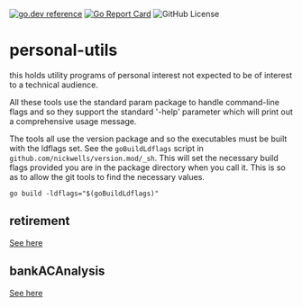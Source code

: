 <!-- Code generated by mkbadge; DO NOT EDIT. START -->
[![go.dev reference](https://img.shields.io/badge/go.dev-reference-green?logo=go)](https://pkg.go.dev/mod/github.com/nickwells/personal-utils)
[![Go Report Card](https://goreportcard.com/badge/github.com/nickwells/personal-utils)](https://goreportcard.com/report/github.com/nickwells/personal-utils)
![GitHub License](https://img.shields.io/github/license/nickwells/personal-utils)
<!-- Code generated by mkbadge; DO NOT EDIT. END -->
# personal-utils
this holds utility programs of personal interest not expected to be of
interest to a technical audience.

All these tools use the standard param package to handle command-line flags
and so they support the standard '-help' parameter which will print out a
comprehensive usage message.

The tools all use the version package and so the executables must be built
with the ldflags set. See the `goBuildLdflags` script
in `github.com/nickwells/version.mod/_sh`. This will set the necessary
build flags provided you are in the package directory when you call it. This
is so as to allow the git tools to find the necessary values.

```
go build -ldflags="$(goBuildLdflags)"
```


## retirement

[See here](retirement/_retirement.DOC.md)

## bankACAnalysis

[See here](bankACAnalysis/_bankACAnalysis.DOC.md)
